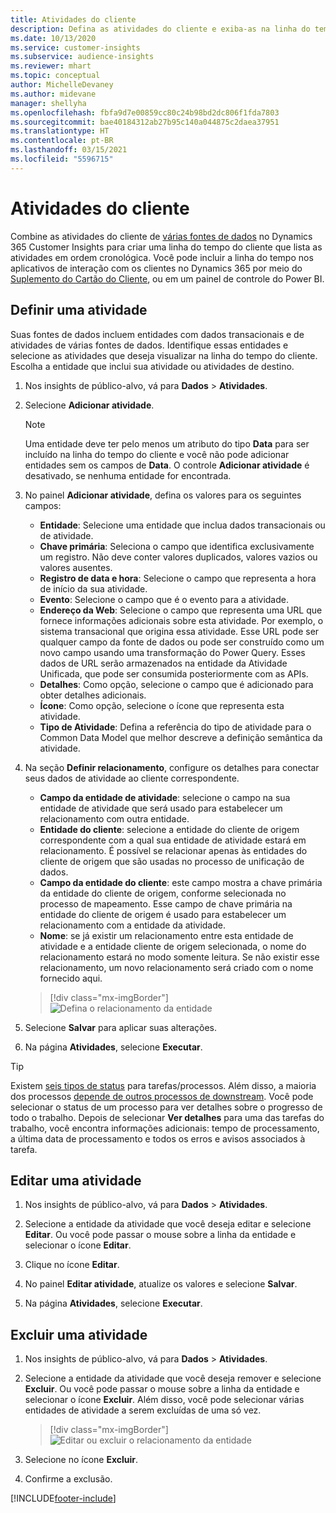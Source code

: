```yaml
---
title: Atividades do cliente
description: Defina as atividades do cliente e exiba-as na linha do tempo do cliente.
ms.date: 10/13/2020
ms.service: customer-insights
ms.subservice: audience-insights
ms.reviewer: mhart
ms.topic: conceptual
author: MichelleDevaney
ms.author: midevane
manager: shellyha
ms.openlocfilehash: fbfa9d7e00859cc80c24b98bd2dc806f1fda7803
ms.sourcegitcommit: bae40184312ab27b95c140a044875c2daea37951
ms.translationtype: HT
ms.contentlocale: pt-BR
ms.lasthandoff: 03/15/2021
ms.locfileid: "5596715"
---
```

# <a name="customer-activities"></a>Atividades do cliente

Combine as atividades do cliente de [várias fontes de dados](data-sources.md) no Dynamics 365 Customer Insights para criar uma linha do tempo do cliente que lista as atividades em ordem cronológica. Você pode incluir a linha do tempo nos aplicativos de interação com os clientes no Dynamics 365 por meio do [Suplemento do Cartão do Cliente](customer-card-add-in.md), ou em um painel de controle do Power BI.

## <a name="define-an-activity"></a>Definir uma atividade

Suas fontes de dados incluem entidades com dados transacionais e de atividades de várias fontes de dados. Identifique essas entidades e selecione as atividades que deseja visualizar na linha do tempo do cliente. Escolha a entidade que inclui sua atividade ou atividades de destino.

1. Nos insights de público-alvo, vá para **Dados** > **Atividades**.

1. Selecione **Adicionar atividade**.

   > [!NOTE]
   > Uma entidade deve ter pelo menos um atributo do tipo **Data** para ser incluído na linha do tempo do cliente e você não pode adicionar entidades sem os campos de **Data**. O controle **Adicionar atividade** é desativado, se nenhuma entidade for encontrada.

1. No painel **Adicionar atividade**, defina os valores para os seguintes campos:

   - **Entidade**: Selecione uma entidade que inclua dados transacionais ou de atividade.
   - **Chave primária**: Seleciona o campo que identifica exclusivamente um registro. Não deve conter valores duplicados, valores vazios ou valores ausentes.
   - **Registro de data e hora**: Selecione o campo que representa a hora de início da sua atividade.
   - **Evento**: Selecione o campo que é o evento para a atividade.
   - **Endereço da Web**: Selecione o campo que representa uma URL que fornece informações adicionais sobre esta atividade. Por exemplo, o sistema transacional que origina essa atividade. Esse URL pode ser qualquer campo da fonte de dados ou pode ser construído como um novo campo usando uma transformação do Power Query. Esses dados de URL serão armazenados na entidade da Atividade Unificada, que pode ser consumida posteriormente com as APIs.
   - **Detalhes**: Como opção, selecione o campo que é adicionado para obter detalhes adicionais.
   - **Ícone**: Como opção, selecione o ícone que representa esta atividade.
   - **Tipo de Atividade**: Defina a referência do tipo de atividade para o Common Data Model que melhor descreve a definição semântica da atividade.

1. Na seção **Definir relacionamento**, configure os detalhes para conectar seus dados de atividade ao cliente correspondente.

    - **Campo da entidade de atividade**: selecione o campo na sua entidade de atividade que será usado para estabelecer um relacionamento com outra entidade.
    - **Entidade do cliente**: selecione a entidade do cliente de origem correspondente com a qual sua entidade de atividade estará em relacionamento. É possível se relacionar apenas às entidades do cliente de origem que são usadas no processo de unificação de dados.
    - **Campo da entidade do cliente**: este campo mostra a chave primária da entidade do cliente de origem, conforme selecionada no processo de mapeamento. Esse campo de chave primária na entidade do cliente de origem é usado para estabelecer um relacionamento com a entidade da atividade.
    - **Nome**: se já existir um relacionamento entre esta entidade de atividade e a entidade cliente de origem selecionada, o nome do relacionamento estará no modo somente leitura. Se não existir esse relacionamento, um novo relacionamento será criado com o nome fornecido aqui.
   
   > [!div class="mx-imgBorder"]
   > ![Defina o relacionamento da entidade](media/activities-entities-define.png "Defina o relacionamento da entidade")

1. Selecione **Salvar** para aplicar suas alterações.

1. Na página **Atividades**, selecione **Executar**.

> [!TIP]
> Existem [seis tipos de status](system.md#status-types) para tarefas/processos. Além disso, a maioria dos processos [depende de outros processos de downstream](system.md#refresh-policies). Você pode selecionar o status de um processo para ver detalhes sobre o progresso de todo o trabalho. Depois de selecionar **Ver detalhes** para uma das tarefas do trabalho, você encontra informações adicionais: tempo de processamento, a última data de processamento e todos os erros e avisos associados à tarefa.

## <a name="edit-an-activity"></a>Editar uma atividade

1. Nos insights de público-alvo, vá para **Dados** > **Atividades**.

2. Selecione a entidade da atividade que você deseja editar e selecione **Editar**. Ou você pode passar o mouse sobre a linha da entidade e selecionar o ícone **Editar**.

3. Clique no ícone **Editar**.

4. No painel **Editar atividade**, atualize os valores e selecione **Salvar**.

5. Na página **Atividades**, selecione **Executar**.

## <a name="delete-an-activity"></a>Excluir uma atividade

1. Nos insights de público-alvo, vá para **Dados** > **Atividades**.

2. Selecione a entidade da atividade que você deseja remover e selecione **Excluir**. Ou você pode passar o mouse sobre a linha da entidade e selecionar o ícone **Excluir**. Além disso, você pode selecionar várias entidades de atividade a serem excluídas de uma só vez.
   > [!div class="mx-imgBorder"]
   > ![Editar ou excluir o relacionamento da entidade](media/activities-entities-edit-delete.png "Editar ou excluir o relacionamento da entidade")

3. Selecione no ícone **Excluir**.

4. Confirme a exclusão.


[!INCLUDE[footer-include](../includes/footer-banner.md)]